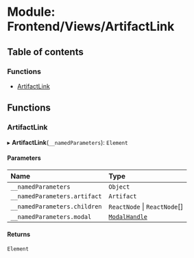 # Module: Frontend/Views/ArtifactLink

## Table of contents

### Functions

- [ArtifactLink](Frontend_Views_ArtifactLink.md#artifactlink)

## Functions

### ArtifactLink

▸ **ArtifactLink**(`__namedParameters`): `Element`

#### Parameters

| Name                         | Type                                                                   |
| :--------------------------- | :--------------------------------------------------------------------- |
| `__namedParameters`          | `Object`                                                               |
| `__namedParameters.artifact` | `Artifact`                                                             |
| `__namedParameters.children` | `ReactNode` \| `ReactNode`[]                                           |
| `__namedParameters.modal`    | [`ModalHandle`](../interfaces/Frontend_Views_ModalPane.ModalHandle.md) |

#### Returns

`Element`
